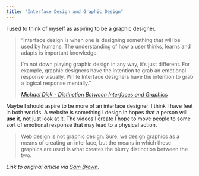 ```yaml
---
title: "Interface Design and Graphic Design"
---
```

<p>I used to think of myself as aspiring to be a graphic designer.</p>
<blockquote><p>“Interface design is when one is designing something that will be used by humans. The understanding of how a user thinks, learns and adapts is important knowledge.</p>
<p>I’m not down playing graphic design in any way, it’s just different. For example, graphic designers have the intention to grab an emotional response visually. While Interface designers have the intention to grab a logical response mentally.”</p>
<p><em><a href="http://m1k3.net/archives/distinction_between_interfaces_and_graphics">Michael Dick - Distinction Between Interfaces and Graphics</a></em></p></blockquote>
<p>Maybe I should aspire to be more of an interface designer.  I think I have feet in both worlds.  A website is something I design in hopes that a person will <strong>use</strong> it, not just look at it.  The videos I create I hope to move people to some sort of emotional response that may lead to a physical action.</p>
<blockquote><p>Web design is not graphic design. Sure, we design graphics as a means of creating an interface, but the means in which these graphics are used is what creates the blurry distinction between the two.</p></blockquote>
<p><em>Link to original article via <a href="http://sam.brown.tc/entry/430/the-difference-between-a-graphic-designer-interface-designer">Sam Brown</a>.</em></p>
